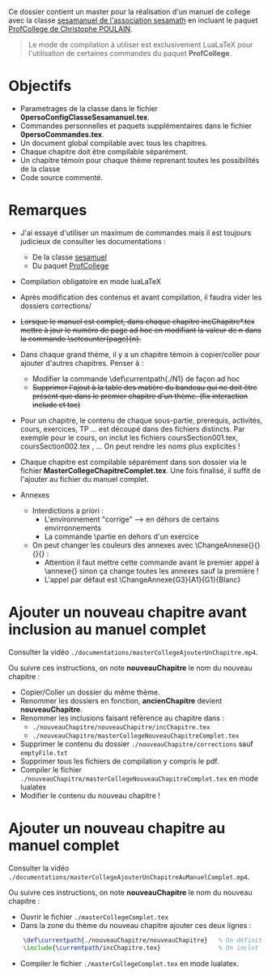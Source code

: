 Ce dossier contient un master pour la réalisation d'un manuel de college avec la classe [sesamanuel de l'association sesamath](https://www.ctan.org/pkg/sesamanuel) en incluant le paquet [ProfCollege de Christophe POULAIN](https://ctan.org/pkg/profcollege).

> Le mode de compilation à utiliser est exclusivement LuaLaTeX pour l'utilisation de certaines commandes du paquet **ProfCollege**.

# Objectifs

- Parametrages de la classe dans le fichier **0persoConfigClasseSesamanuel.tex**.
- Commandes personnelles et paquets supplémentaires dans le fichier **0persoCommandes.tex**.
- Un document global compilable avec tous les chapitres.
- Chaque chapitre doit être compilable séparément.
- Un chapitre témoin pour chaque thème reprenant toutes les possibilités de la classe
- Code source commenté.

# Remarques 

- J'ai essayé d'utiliser un maximum de commandes mais il est toujours judicieux de consulter les documentations :
    - De la classe [sesamuel](https://texlive.mycozy.space/macros/latex/contrib/sesamanuel/sesamath-doc-fr.pdf)
    - Du paquet [ProfCollege](https://ctan.mines-albi.fr/macros/latex/contrib/profcollege/doc/ProfCollege-doc.pdf)
- Compilation obligatoire en mode luaLaTeX
- Après modification des contenus et avant compilation, il faudra vider les dossiers corrections/
- ~~Lorsque le manuel est complet, dans chaque chapitre incChapitre*.tex mettre à jour le numéro de page ad hoc en modifiant la valeur de n dans la commande \setcounter{page}{n}.~~
- Dans chaque grand thème, il y a un chapitre témoin à copier/coller pour ajouter d'autres chapitres. Penser à :
    - Modifier la commande \def\currentpath{./N1} de façon ad hoc
    - ~~Supprimer l'ajout à la table des matière du bandeau qui ne doit être présent que dans le premier chapitre d'un thème. (fix interaction include et toc)~~
- Pour un chapitre, le contenu de chaque sous-partie, prerequis, activités, cours, exercices, TP ... est découpé dans des fichiers distincts. Par exemple pour le cours, on inclut les fichiers coursSection001.tex, coursSection002.tex , ... On peut rendre les noms plus explicites !
- Chaque chapitre est compilable séparément dans son dossier via le fichier **MasterCollegeChapitreComplet.tex**. Une fois finalisé, il suffit de l'ajouter au fichier du manuel complet.

- Annexes
    - Interdictions a priori :
        - L'environnement "corrige" --> en déhors de certains envirronnements
        - La commande \partie en dehors d'un exercice
    - On peut changer les couleurs des annexes avec \ChangeAnnexe{}{}{}{} :
        - Attention il faut mettre cette commande avant le premier appel à \annexe{} sinon ça change toutes les annexes sauf la première !
        - L'appel par défaut est \ChangeAnnexe{G3}{A1}{G1}{Blanc}

# Ajouter un nouveau chapitre avant inclusion au manuel complet

Consulter la vidéo `./documentations/masterCollegeAjouterUnChapitre.mp4`.

Ou suivre ces instructions, on note **nouveauChapitre** le nom du nouveau chapitre :
- Copier/Coller un dossier du même thème.
- Renommer les dossiers en fonction, **ancienChapitre** devient **nouveauChapitre**. 
- Renommer les inclusions faisant référence au chapitre dans :
    - `./nouveauChapitre/nouveauChapitre/incChapitre.tex`
    - `./nouveauChapitre/masterCollegeNouveauChapitreComplet.tex`
- Supprimer le contenu du dossier `./nouveauChapitre/corrections` sauf `emptyFile.txt`
- Supprimer tous les fichiers de compilation y compris le pdf.
- Compiler le fichier `./nouveauChapitre/masterCollegeNouveauChapitreComplet.tex` en mode lualatex
- Modifier le contenu du nouveau chapitre !

# Ajouter un nouveau chapitre au manuel complet

Consulter la vidéo `./documentations/masterCollegeAjouterUnChapitreAuManuelComplet.mp4`.

Ou suivre ces instructions, on note **nouveauChapitre** le nom du nouveau chapitre  :
- Ouvrir le fichier `./masterCollegeComplet.tex`
- Dans la zone du thème du nouveau chapitre ajouter ces deux lignes :

```tex
    \def\currentpath{./nouveauChapitre/nouveauChapitre}   % On définit le répertoire courant    
    \include{\currentpath/incChapitre.tex}                % On inclut le chapitre nouveauChapitre
```
- Compiler le fichier `./masterCollegeComplet.tex` en mode lualatex.